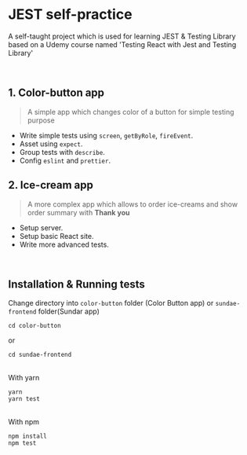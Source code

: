 # JEST self-practice

A self-taught project which is used for learning JEST & Testing Library based on a Udemy course named 'Testing React with Jest and Testing Library'

<br>

## 1. Color-button app

> A simple app which changes color of a button for simple testing purpose

- Write simple tests using `screen`, `getByRole`, `fireEvent`.
- Asset using `expect`.
- Group tests with `describe`.
- Config `eslint` and `prettier`.

## 2. Ice-cream app

> A more complex app which allows to order ice-creams and show order summary with **Thank you** 

- Setup server.
- Setup basic React site.
- Write more advanced tests.

<br>

## Installation & Running tests

Change directory into `color-button` folder (Color Button app) or `sundae-frontend` folder(Sundar app)

```
cd color-button
```
or
```
cd sundae-frontend
```

<br>
With yarn

```
yarn
yarn test
```

<br>
With npm

```
npm install
npm test
```
